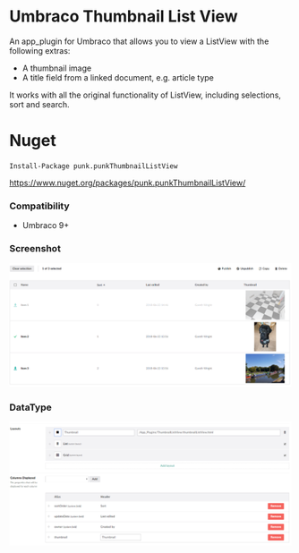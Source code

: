 # Umbraco Thumbnail List View

An app_plugin for Umbraco that allows you to view a ListView with the following extras:

- A thumbnail image
- A title field from a linked document, e.g. article type

It works with all the original functionality of ListView, including selections, sort and search. 

# Nuget

`Install-Package punk.punkThumbnailListView`

https://www.nuget.org/packages/punk.punkThumbnailListView/

### Compatibility

- Umbraco 9+
  
### Screenshot
![Screenshot](screenshot.png)

### DataType
![DataType setup](datatype.png)

